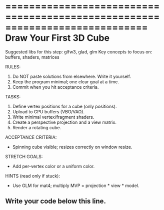 ============================================================================
 Draw Your First 3D Cube
 ============================================================================
 Suggested libs for this step: glfw3, glad, glm
 Key concepts to focus on: buffers, shaders, matrices

 RULES:
 1) Do NOT paste solutions from elsewhere. Write it yourself.
 2) Keep the program minimal; one clear goal at a time.
 3) Commit when you hit acceptance criteria.

 TASKS:
 1. Define vertex positions for a cube (only positions).
 2. Upload to GPU buffers (VBO/VAO).
 3. Write minimal vertex/fragment shaders.
 4. Create a perspective projection and a view matrix.
 5. Render a rotating cube.

 ACCEPTANCE CRITERIA:
 - Spinning cube visible; resizes correctly on window resize.

 STRETCH GOALS:
 - Add per-vertex color or a uniform color.

 HINTS (read only if stuck):
 - Use GLM for mat4; multiply MVP = projection * view * model.

 Write your code below this line.
 -----------------------------------------------------------
